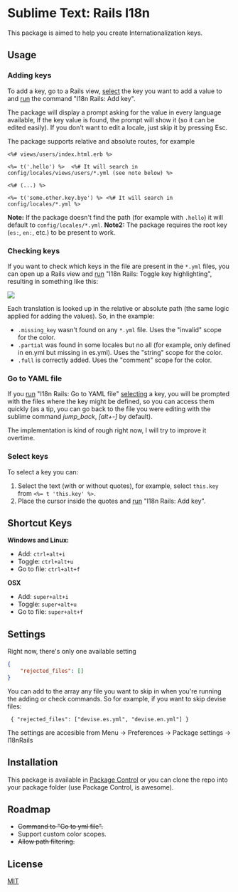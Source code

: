 # Sublime Text: Rails I18n

This package is aimed to help you create Internationalization keys.

## Usage

### Adding keys

To add a key, go to a Rails view, [select][4] the key you want to add a value to and [run][1] the command "I18n Rails: Add key".

The package will display a prompt asking for the value in every language available, If the key value is found, the prompt will show it (so it can be edited easily). If you don't want to edit a locale, just skip it by pressing Esc.


The package supports relative and absolute routes, for example


````erb
<%# views/users/index.html.erb %>

<%= t('.hello') %>  <%# It will search in config/locales/views/users/*.yml (see note below) %>

<%# (...) %>

<%= t('some.other.key.bye') %> <%# It will search in config/locales/*.yml %>
````

**Note:** If the package doesn't find the path (for example with `.hello`) it will default to `config/locales/*.yml`.
**Note2:** The package requires the root key (`es:`, `en:`, etc.) to be present to work.

### Checking keys
If you want to check which keys in the file are present in the `*.yml` files, you can open up a Rails view and [run][1] "I18n Rails: Toggle key highlighting", resulting in something like this:

![](https://raw.github.com/NicoSantangelo/sublime-text-i18n-rails/master/demo.png)

Each translation is looked up in the relative or absolute path (the same logic applied for adding the values). So, in the example:
  
  * `.missing_key` wasn't found on any `*.yml` file. Uses the "invalid" scope for the color.
  * `.partial` was found in some locales but no all (for example, only defined in en.yml but missing in es.yml). Uses the "string" scope for the color.
  * `.full` is correctly added. Uses the "comment" scope for the color.


### Go to YAML file
If you [run][1] "I18n Rails: Go to YAML file" [selecting][4] a key, you will be prompted with the files where the key might be defined, so you can access them quickly (as a tip, you can go back to the file you were editing with the sublime command *jump_back*, *[alt+-]* by default).

The implementation is kind of rough right now, I will try to improve it overtime.

### Select keys
To select a key you can:

1. Select the text (with or without quotes), for example, select `this.key` from `<%= t 'this.key' %>`.
2. Place the cursor inside the quotes and [run][1] "I18n Rails: Add key".

## Shortcut Keys

**Windows and Linux:**

 * Add:   `ctrl+alt+i` 
 * Toggle: `ctrl+alt+u`
 * Go to file: `ctrl+alt+f`

**OSX**

 * Add:   `super+alt+i` 
 * Toggle: `super+alt+u` 
 * Go to file: `super+alt+f` 

## Settings

Right now, there's only one available setting

````json
{
    "rejected_files": []
}
````

You can add to the array any file you want to skip in when you're running the adding or check commands. So for example, if you want to skip devise files:

` { "rejected_files": ["devise.es.yml", "devise.en.yml"] }`

The settings are accesible from Menu -> Preferences -> Package settings -> I18nRails

## Installation

This package is available in [Package Control][2] or you can clone the repo into your package folder (use Package Control, is awesome).

## Roadmap

 * ~~Command to "Go to yml file".~~
 * Support custom color scopes.
 * ~~Allow path filtering.~~

## License
[MIT][3]

  [1]: https://github.com/NicoSantangelo/sublime-text-i18n-rails#shortcut-keys
  [2]: https://sublime.wbond.net/
  [3]: https://raw.github.com/NicoSantangelo/sublime-text-i18n-rails/master/LICENSE
  [4]: https://github.com/NicoSantangelo/sublime-text-i18n-rails#select-keys
